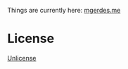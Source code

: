 Things are currently here: [mgerdes.me](http://mgerdes.me/)
# License
[Unlicense](http://unlicense.org/)

